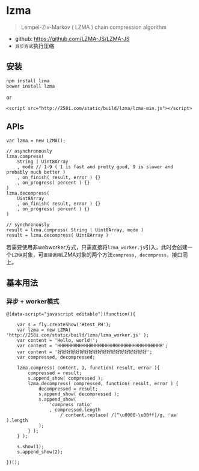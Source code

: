 # lzma

> Lempel-Ziv-Markov ( LZMA ) chain compression algorithm

* github: <https://github.com/LZMA-JS/LZMA-JS>
* `异步方式`执行压缩

<style type="text/css">
@import "http://258i.com/static/bower_components/snippets/css/mp/style.css";
</style>
<script src="http://258i.com/static/bower_components/snippets/js/mp/fly.js"></script>
<script src="http://258i.com/static/build/lzma/lzma-min.js"></script>



## 安装

    npm install lzma
    bower install lzma

or 
    
    <script src="http://258i.com/static/build/lzma/lzma-min.js"></script>


## APIs

    var lzma = new LZMA();

    // asynchronously
    lzma.compress( 
        String | Uint8Array
        , mode // 1-9 ( 1 is fast and pretty good, 9 is slower and probably much better )
        , on_finish( result, error ) {}
        , on_progress( percent ) {} 
    )
    lzma.decompress( 
        Uint8Array
        , on_finish( result, error ) {}
        , on_progress( percent ) {} 
    )

    // synchronously
    result = lzma.compress( String | Uint8Array, mode )
    result = lzma.decompress( Uint8Array )


若需要使用非webworker方式，只需直接将`lzma_worker.js`引入，此时会创建一个`LZMA`对象，可`直接调用`LZMA对象的两个方法`compress, decompress`，接口同上。

    
## 基本用法

### 异步 + worker模式

<div id="test_PH" class="test">
<div class="test-container">

    @[data-script="javascript editable"](function(){

        var s = fly.createShow('#test_PH');
        var lzma = new LZMA( 'http://258i.com/static/build/lzma/lzma_worker.js' );
        var content = 'Hello, world!';
        var content = 'HHHHHHHHHHHHHHHHHHHHHHHHHHHHHHHHHHHHHHH';
        var content = '好好好好好好好好好好好好好好好好好好好好';
        var compressed, decompressed;

        lzma.compress( content, 1, function( result, error ){
            compressed = result;
            s.append_show( compressed );
            lzma.decompress( compressed, function( result, error ) {
                decompressed = result;
                s.append_show( decompressed );
                s.append_show( 
                    'compress ratio'
                    , compressed.length 
                        / content.replace( /[^\u0000-\u00ff]/g, 'aa' ).length 
                );
            } );
        } );

        s.show(1);
        s.append_show(2);

    })();

</div>
<div class="test-console"></div>
<div class="test-panel">
</div>
</div>




